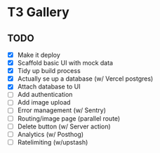 # T3 Gallery

## TODO

- [x] Make it deploy
- [x] Scaffold basic UI with mock data
- [x] Tidy up build process
- [x] Actually se up a database (w/ Vercel postgres)
- [x] Attach database to UI
- [ ] Add authentication
- [ ] Add image upload
- [ ] Error management (w/ Sentry)
- [ ] Routing/image page (parallel route)
- [ ] Delete button (w/ Server action)
- [ ] Analytics (w/ Posthog)
- [ ] Ratelimiting (w/upstash)